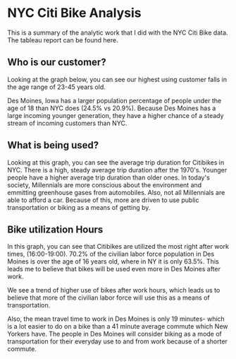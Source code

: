 # NYC Citi Bike Analysis 
This is a summary of the analytic work that I did with the NYC Citi Bike data. The tableau report can be found here.

## Who is our customer?

Looking at the graph below, you can see our highest using customer falls in the age range of 23-45 years old. 

Des Moines, Iowa has a larger population percentage of people under the age of 18 than NYC does (24.5% vs 20.9%). Because Des Moines has a large incoming younger generation, they have a higher chance of a steady stream of incoming customers than NYC. 

## What is being used?

Looking at this graph, you can see the average trip duration for Citibikes in NYC. There is a high, steady average trip duration after the 1970's. Younger people have a higher average trip duration than older ones. In today's society, Millennials are more conscious about the environment and emmitting greenhouse gases from automobiles. Also,  not all Millennials are able to afford a car. Because of this, more are driven to use public transportation or biking as a means of getting by. 

## Bike utilization Hours

In this graph, you can see that Citibikes are utilized the most right after work times, (16:00-19:00). 70.2% of the civilian labor force population in Des Moines is over the age of 16 years old, where in NY it is only 63.5%. This leads me to believe that bikes will be used even more in Des Moines after work. 

We see a trend of higher use of bikes after work hours, which leads us to believe that more
of the civilian labor force will use this as a means of transportation. 

Also, the mean travel time to work in Des Moines is only 19 minutes- which is a lot easier to do on a bike than a 41 minute average commute which New Yorkers have. The people in Des Moines will consider biking as a mode of transportation for their everyday use to and from work because of a shorter commute. 
